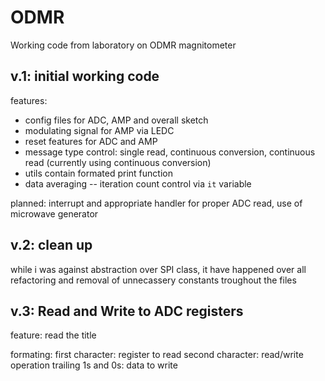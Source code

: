 # ODMR
Working code from laboratory on ODMR magnitometer 
## v.1: initial working code

features:
- config files for ADC, AMP and overall sketch
- modulating signal for AMP via LEDC
- reset features for ADC and AMP
- message type control: single read, continuous conversion, continuous read (currently using continuous conversion)
- utils contain formated print function
- data averaging
-- iteration count control via ``it`` variable

planned: interrupt and appropriate handler for proper ADC read, use of microwave generator 

## v.2: clean up
while i was against abstraction over SPI class, it have happened
over all refactoring and removal of unnecassery constants troughout the files

## v.3: Read and Write to ADC registers
feature:
read the title

formating:
first character: register to read
second character: read/write operation
trailing 1s and 0s: data to write
